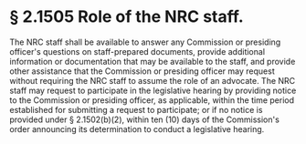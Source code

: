 # § 2.1505   Role of the NRC staff.

The NRC staff shall be available to answer any Commission or presiding officer's questions on staff-prepared documents, provide additional information or documentation that may be available to the staff, and provide other assistance that the Commission or presiding officer may request without requiring the NRC staff to assume the role of an advocate. The NRC staff may request to participate in the legislative hearing by providing notice to the Commission or presiding officer, as applicable, within the time period established for submitting a request to participate; or if no notice is provided under § 2.1502(b)(2), within ten (10) days of the Commission's order announcing its determination to conduct a legislative hearing.




